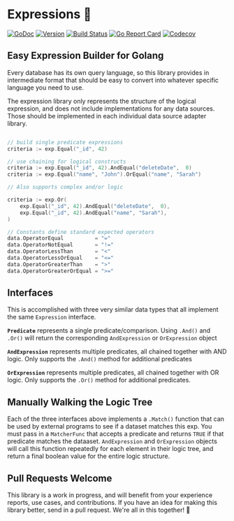 # Expressions 🤩

[![GoDoc](https://img.shields.io/badge/go-documentation-blue.svg?style=flat-square)](http://pkg.go.dev/github.com/benpate/exp)
[![Version](https://img.shields.io/github/v/release/benpate/exp?include_prereleases&style=flat-square&color=brightgreen)](https://github.com/benpate/exp/releases)
[![Build Status](https://img.shields.io/github/actions/workflow/status/benpate/exp/go.yml?branch=main)](https://github.com/benpate/exp/actions/workflows/go.yml)
[![Go Report Card](https://goreportcard.com/badge/github.com/benpate/exp?style=flat-square)](https://goreportcard.com/report/github.com/benpate/exp)
[![Codecov](https://img.shields.io/codecov/c/github/benpate/exp.svg?style=flat-square)](https://codecov.io/gh/benpate/exp)

## Easy Expression Builder for Golang

Every database has its own query language, so this library provides in intermediate format that should be easy to convert into whatever specific language you need to use.  

The expression library only represents the structure of the logical expression, and does not include implementations for any data sources.  Those should be implemented in each individual data source adapter library.

```go

// build single predicate expressions
criteria := exp.Equal("_id", 42)

// use chaining for logical constructs
criteria := exp.Equal("_id", 42).AndEqual("deleteDate",  0)
criteria := exp.Equal("name", "John").OrEqual("name", "Sarah")

// Also supports complex and/or logic

criteria := exp.Or(
    exp.Equal("_id", 42).AndEqual("deleteDate",  0),
    exp.Equal("_id", 42).AndEqual("name", "Sarah"),
)

// Constants define standard expected operators
data.OperatorEqual          = "="
data.OperatorNotEqual       = "!="
data.OperatorLessThan       = "<"
data.OperatorLessOrEqual    = "<="
data.OperatorGreaterThan    = ">"
data.OperatorGreaterOrEqual = ">="
```

## Interfaces

This is accomplished with three very similar data types that all implement the same `Expression` interface.

**`Predicate`** represents a single predicate/comparison.  Using `.And()` and `.Or()` will return the corresponding `AndExpression` or `OrExpression` object

**`AndExpression`** represents multiple predicates, all chained together with AND logic.  Only supports the `.And()` method for additional predicates

**`OrExpression`** represents multiple predicates, all chained together with OR logic.  Only supports the `.Or()` method for additional predicates.

## Manually Walking the Logic Tree

Each of the three interfaces above implements a `.Match()` function that can be used by external programs to see if a dataset matches this exp.  You must pass in a `MatcherFunc` that accepts a predicate and returns `TRUE` if that predicate matches the dataaset.  `AndExpression` and `OrExpression` objects will call this function repeatedly for each element in their logic tree, and return a final boolean value for the entire logic structure.

## Pull Requests Welcome

This library is a work in progress, and will benefit from your experience reports, use cases, and contributions.  If you have an idea for making this library better, send in a pull request.  We're all in this together! 🤩
